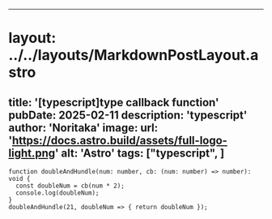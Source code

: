 
---
# layout: ../../layouts/MarkdownPostLayout.astro
title: '[typescript]type callback function'
pubDate: 2025-02-11
description: 'typescript'
author: 'Noritaka'
image:
    url: 'https://docs.astro.build/assets/full-logo-light.png'
    alt: 'Astro'
tags: ["typescript", ]
---



```
function doubleAndHundle(num: number, cb: (num: number) => number): void {
  const doubleNum = cb(num * 2);
  console.log(doubleNum);
}
doubleAndHundle(21, doubleNum => { return doubleNum });


```
